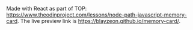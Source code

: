 Made with React as part of TOP: https://www.theodinproject.com/lessons/node-path-javascript-memory-card.  The live preview link is https://blayzeon.github.io/memory-card/.
